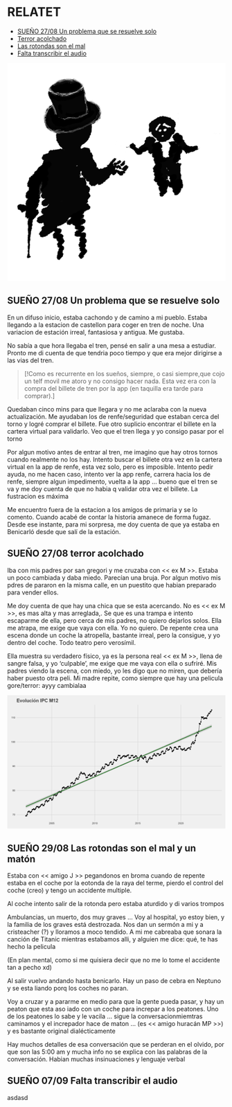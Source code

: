 # RELATET

  - [SUEÑO 27/08 Un problema que se resuelve solo](#SUEÑO-2708-Un-problema-que-se-resuelve-solo)
  - [Terror acolchado](#SUEÑO-2708-Terror-acolchado)
  - [Las rotondas son el mal](#SUEÑO-2908-Las-rotondas-son-el-mal)
  - [Falta transcribir el audio](#SUEÑO-0709-Falta-transcribir-el-audio)


![melt my brain](https://raw.githubusercontent.com/ddavb/ddavb.github.io/master/_images/idea2.png)

  
## SUEÑO 27/08 Un problema que se resuelve solo 


En un difuso inicio, estaba cachondo y de camino a mi pueblo. Estaba llegando a la estacion de castellon para coger en tren de noche. Una variacion de estación irreal, fantasiosa y antigua. Me gustaba.

No sabía a que hora llegaba el tren, pensé en salir a una mesa a estudiar. Pronto me di cuenta de que tendria poco tiempo y que era mejor dirigirse a las vias del tren.

> [!Como es recurrente en los sueños, siempre, o casi siempre,que cojo un telf movil me atoro y no consigo hacer nada. Esta vez era con la compra del billete de tren por la app (en taquilla era tarde para comprar).]

Quedaban cinco mins para que llegara y no me aclaraba con la nueva actualización. Me ayudaban los de renfe/seguridad que estaban cerca del torno y logré comprar el billete. Fue otro suplicio encontrar el billete en la cartera virtual para validarlo. Veo que el tren llega y yo consigo pasar por el torno

Por algun motivo antes de entrar al tren, me imagino que hay otros tornos cuando realmente no los hay. Intento buscar el billete otra vez en la cartera virtual en la app de renfe, esta vez solo, pero es imposible. Intento pedir ayuda, no me hacen caso, intento ver la app renfe, carrera hacia los de renfe, siempre algun impedimento, vuelta a la app … bueno que el tren se va y me doy cuenta de que no habia q validar otra vez el billete. La fustracion es máxima 

Me encuentro fuera de la estacion a los amigos de primaria y se lo comento. Cuando acabé de contar la historia amanece de forma fugaz. Desde ese instante, para mi sorpresa, me doy cuenta de que ya estaba en Benicarló desde que salí de la estación.



## SUEÑO 27/08 terror acolchado

Iba con mis padres por san gregori y me cruzaba con << ex M >>. Estaba un poco cambiada y daba miedo. Parecían una bruja.
Por algun motivo mis pdres de pararon en la misma calle, en un puestito que habian preparado para vender ellos.

Me doy cuenta de que hay una chica que se esta acercando. No es << ex M >>, es mas alta y mas arreglada,.
Se que es una trampa e intento escaparme de ella, pero cerca de mis padres, no quiero dejarlos solos. Ella me atrapa, me exige que vaya con ella. Yo no quiero. De repente crea una escena donde un coche la atropella, bastante irreal, pero la consigue, y yo dentro del coche. Todo teatro pero verosímil.

Ella muestra su verdadero físico, ya es la persona real << ex M >>, llena de sangre falsa, y yo ‘culpable’, me exige que me vaya con ella o sufriré. Mis padres viendo la escena, con miedo, yo les digo que no miren, que debería haber puesto otra peli. Mi madre repite, como siempre que hay una pelicula gore/terror: ayyy cambialaa


![For real bro](https://raw.githubusercontent.com/ddavb/ddavb.github.io/master/_images/ipc_mensual.png)


## SUEÑO 29/08 Las rotondas son el mal y un matón

Estaba con << amigo J >> pegandonos en broma cuando de repente estaba en el coche por la eotonda de la raya del terme, pierdo el control del coche (creo) y tengo un accidente multiple.

Al coche intento salir de la rotonda pero estaba aturdido y di varios trompos

Ambulancias, un muerto, dos muy graves …
Voy al hospital, yo estoy bien, y la familia de los graves está destrozada. Nos dan un sermón a mi y a cristeacher (?) y lloramos a moco tendido. A mi me cabreaba que sonara la canción de Titanic mientras estabamos alli, y alguien me dice: qué, te has hecho la pelicula

(En plan mental, como si me quisiera decir que no me lo tome el accidente tan a pecho xd)

Al salir vuelvo andando hasta benicarlo. Hay un paso de cebra en Neptuno y se esta liando porq los coches no paran.

Voy a cruzar y a pararme en medio para que la gente pueda pasar, y hay un peaton que esta aso iado con un coche para increpar a los peatones. Uno de los peatones lo sabe y le vacila … sigue la conversacionmiemtras caminamos y el increpador hace de maton … (es << amigo huracán MP >>) y es bastante original dialécticamente

Hay muchos detalles de esa conversación que se perderan en el olvido, por que son las 5:00 am  y mucha info no se explica con las palabras de la conversación.
Habian muchas insinuaciones y lenguaje verbal

## SUEÑO 07/09 Falta transcribir el audio

asdasd
